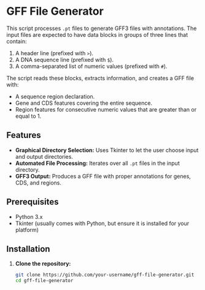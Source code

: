 # GFF File Generator

This script processes `.pt` files to generate GFF3 files with annotations. The input files are expected to have data blocks in groups of three lines that contain:
1. A header line (prefixed with `>`).
2. A DNA sequence line (prefixed with `$`).
3. A comma-separated list of numeric values (prefixed with `#`).

The script reads these blocks, extracts information, and creates a GFF file with:
- A sequence region declaration.
- Gene and CDS features covering the entire sequence.
- Region features for consecutive numeric values that are greater than or equal to 1.

## Features

- **Graphical Directory Selection:** Uses Tkinter to let the user choose input and output directories.
- **Automated File Processing:** Iterates over all `.pt` files in the input directory.
- **GFF3 Output:** Produces a GFF file with proper annotations for genes, CDS, and regions.

## Prerequisites

- Python 3.x
- Tkinter (usually comes with Python, but ensure it is installed for your platform)

## Installation

1. **Clone the repository:**

   ```bash
   git clone https://github.com/your-username/gff-file-generator.git
   cd gff-file-generator
